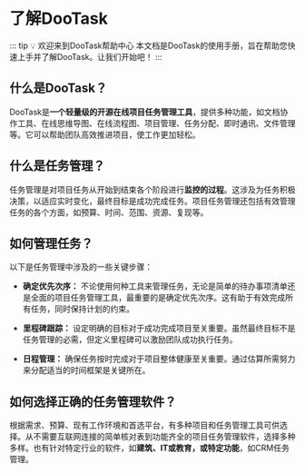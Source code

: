 # 了解DooTask

::: tip 💡 欢迎来到DooTask帮助中心
本文档是DooTask的使用手册，旨在帮助您快速上手并了解DooTask。让我们开始吧！
:::

## 什么是DooTask？

DooTask是**一个轻量级的开源在线项目任务管理工具**，提供多种功能，如文档协作工具、在线思维导图、在线流程图、项目管理、任务分配、即时通讯、文件管理等。它可以帮助团队高效推进项目，使工作更加轻松。

## 什么是任务管理？

任务管理是对项目任务从开始到结束各个阶段进行**监控的过程**。这涉及为任务积极决策，以适应实时变化，最终目标是成功完成任务。项目任务管理还包括有效管理任务的各个方面，如预算、时间、范围、资源、复现等。

## 如何管理任务？

以下是任务管理中涉及的一些关键步骤：

- **确定优先次序：** 不论使用何种工具来管理任务，无论是简单的待办事项清单还是全面的项目任务管理工具，最重要的是确定优先次序。这有助于有效完成所有任务，同时保持计划的约束。

- **里程碑跟踪：** 设定明确的目标对于成功完成项目至关重要。虽然最终目标不是任务管理的必需，但定义里程碑可以激励团队成功执行任务。

- **日程管理：** 确保任务按时完成对于项目整体健康至关重要。通过估算所需努力来分配适当的时间框架是关键所在。

## 如何选择正确的任务管理软件？

根据需求、预算、现有工作环境和首选平台，有多种项目和任务管理工具可供选择。从不需要互联网连接的简单核对表到功能齐全的项目任务管理软件，选择多种多样。也有针对特定行业的软件，如**建筑、IT或教育，或特定功能**，如CRM任务管理。